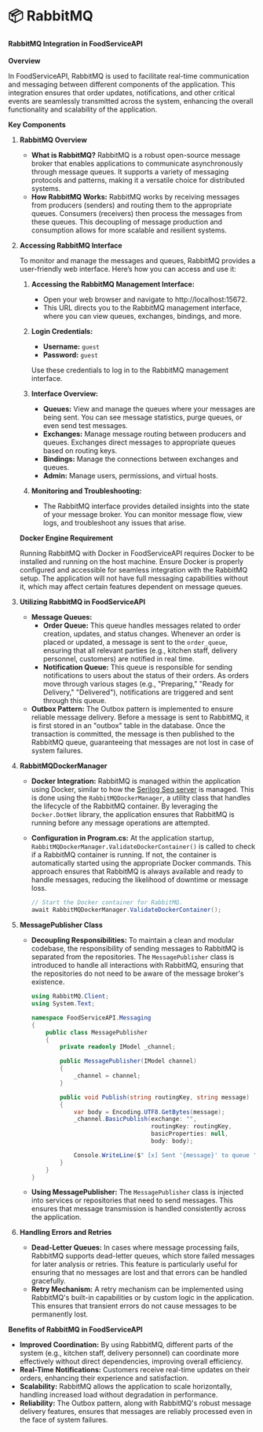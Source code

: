 # 📦 RabbitMQ

#### RabbitMQ Integration in FoodServiceAPI

**Overview**

In FoodServiceAPI, RabbitMQ is used to facilitate real-time communication and messaging between different components of the application. This integration ensures that order updates, notifications, and other critical events are seamlessly transmitted across the system, enhancing the overall functionality and scalability of the application.

**Key Components**

1.  **RabbitMQ Overview**

    * **What is RabbitMQ?** RabbitMQ is a robust open-source message broker that enables applications to communicate asynchronously through message queues. It supports a variety of messaging protocols and patterns, making it a versatile choice for distributed systems.
    * **How RabbitMQ Works:** RabbitMQ works by receiving messages from producers (senders) and routing them to the appropriate queues. Consumers (receivers) then process the messages from these queues. This decoupling of message production and consumption allows for more scalable and resilient systems.


2.  **Accessing RabbitMQ Interface**

    To monitor and manage the messages and queues, RabbitMQ provides a user-friendly web interface. Here’s how you can access and use it:

    1. **Accessing the RabbitMQ Management Interface:**
       * Open your web browser and navigate to http://localhost:15672.
       * This URL directs you to the RabbitMQ management interface, where you can view queues, exchanges, bindings, and more.
    2.  **Login Credentials:**

        * **Username:** `guest`
        * **Password:** `guest`

        Use these credentials to log in to the RabbitMQ management interface.
    3. **Interface Overview:**
       * **Queues:** View and manage the queues where your messages are being sent. You can see message statistics, purge queues, or even send test messages.
       * **Exchanges:** Manage message routing between producers and queues. Exchanges direct messages to appropriate queues based on routing keys.
       * **Bindings:** Manage the connections between exchanges and queues.
       * **Admin:** Manage users, permissions, and virtual hosts.
    4.  **Monitoring and Troubleshooting:**

        * The RabbitMQ interface provides detailed insights into the state of your message broker. You can monitor message flow, view logs, and troubleshoot any issues that arise.



    **Docker Engine Requirement**

    Running RabbitMQ with Docker in FoodServiceAPI requires Docker to be installed and running on the host machine. Ensure Docker is properly configured and accessible for seamless integration with the RabbitMQ setup. The application will not have full messaging capabilities without it, which may affect certain features dependent on message queues.


3.  **Utilizing RabbitMQ in FoodServiceAPI**

    * **Message Queues:**
      * **Order Queue:** This queue handles messages related to order creation, updates, and status changes. Whenever an order is placed or updated, a message is sent to the `order_queue`, ensuring that all relevant parties (e.g., kitchen staff, delivery personnel, customers) are notified in real time.
      * **Notification Queue:** This queue is responsible for sending notifications to users about the status of their orders. As orders move through various stages (e.g., "Preparing," "Ready for Delivery," "Delivered"), notifications are triggered and sent through this queue.
    * **Outbox Pattern:** The Outbox pattern is implemented to ensure reliable message delivery. Before a message is sent to RabbitMQ, it is first stored in an "outbox" table in the database. Once the transaction is committed, the message is then published to the RabbitMQ queue, guaranteeing that messages are not lost in case of system failures.


4.  **RabbitMQDockerManager**

    * **Docker Integration:** RabbitMQ is managed within the application using Docker, similar to how the [Serilog Seq server](logging-implementation.md) is managed. This is done using the `RabbitMQDockerManager`, a utility class that handles the lifecycle of the RabbitMQ container. By leveraging the `Docker.DotNet` library, the application ensures that RabbitMQ is running before any message operations are attempted.
    *   **Configuration in Program.cs:** At the application startup, `RabbitMQDockerManager.ValidateDockerContainer()` is called to check if a RabbitMQ container is running. If not, the container is automatically started using the appropriate Docker commands. This approach ensures that RabbitMQ is always available and ready to handle messages, reducing the likelihood of downtime or message loss.

        ```csharp
        // Start the Docker container for RabbitMQ.
        await RabbitMQDockerManager.ValidateDockerContainer();
        ```


5.  **MessagePublisher Class**

    *   **Decoupling Responsibilities:** To maintain a clean and modular codebase, the responsibility of sending messages to RabbitMQ is separated from the repositories. The `MessagePublisher` class is introduced to handle all interactions with RabbitMQ, ensuring that the repositories do not need to be aware of the message broker's existence.

        ```csharp
        using RabbitMQ.Client;
        using System.Text;

        namespace FoodServiceAPI.Messaging
        {
            public class MessagePublisher
            {
                private readonly IModel _channel;

                public MessagePublisher(IModel channel)
                {
                    _channel = channel;
                }

                public void Publish(string routingKey, string message)
                {
                    var body = Encoding.UTF8.GetBytes(message);
                    _channel.BasicPublish(exchange: "",
                                          routingKey: routingKey,
                                          basicProperties: null,
                                          body: body);

                    Console.WriteLine($" [x] Sent '{message}' to queue '{routingKey}'");
                }
            }
        }
        ```
    * **Using MessagePublisher:** The `MessagePublisher` class is injected into services or repositories that need to send messages. This ensures that message transmission is handled consistently across the application.


6.  **Handling Errors and Retries**

    * **Dead-Letter Queues:** In cases where message processing fails, RabbitMQ supports dead-letter queues, which store failed messages for later analysis or retries. This feature is particularly useful for ensuring that no messages are lost and that errors can be handled gracefully.
    * **Retry Mechanism:** A retry mechanism can be implemented using RabbitMQ's built-in capabilities or by custom logic in the application. This ensures that transient errors do not cause messages to be permanently lost.



**Benefits of RabbitMQ in FoodServiceAPI**

* **Improved Coordination:** By using RabbitMQ, different parts of the system (e.g., kitchen staff, delivery personnel) can coordinate more effectively without direct dependencies, improving overall efficiency.
* **Real-Time Notifications:** Customers receive real-time updates on their orders, enhancing their experience and satisfaction.
* **Scalability:** RabbitMQ allows the application to scale horizontally, handling increased load without degradation in performance.
* **Reliability:** The Outbox pattern, along with RabbitMQ's robust message delivery features, ensures that messages are reliably processed even in the face of system failures.

